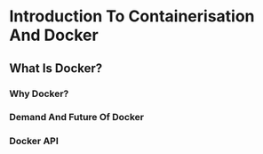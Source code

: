 # Introduction To Containerisation And Docker

## What Is Docker?

### Why Docker?

### Demand And Future Of Docker

### Docker API

